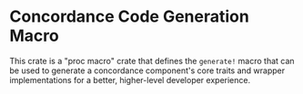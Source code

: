 # Concordance Code Generation Macro
This crate is a "proc macro" crate that defines the `generate!` macro that can be used to generate a concordance component's core traits and wrapper implementations for a better, higher-level developer experience.